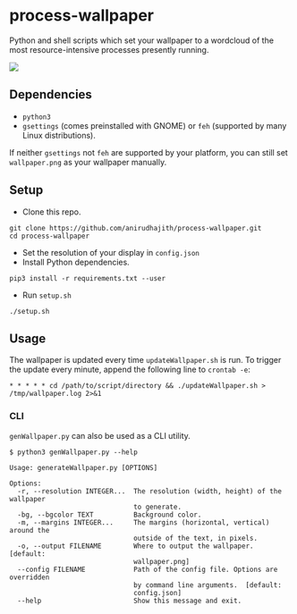 # process-wallpaper

Python and shell scripts which set your wallpaper to a wordcloud of the most resource-intensive processes presently running.

![](https://raw.githubusercontent.com/anirudhajith/process-wallpaper/master/screenshot.png)

## Dependencies
* `python3`
* `gsettings` (comes preinstalled with GNOME) or `feh` (supported by many Linux distributions). 

If neither `gsettings` not `feh` are supported by your platform, you can still set `wallpaper.png` as your wallpaper manually.

## Setup

* Clone this repo.

```
git clone https://github.com/anirudhajith/process-wallpaper.git
cd process-wallpaper
```
* Set the resolution of your display in `config.json`
* Install Python dependencies.
```
pip3 install -r requirements.txt --user
```
* Run `setup.sh`
```
./setup.sh
```

## Usage

The wallpaper is updated every time `updateWallpaper.sh` is run. To trigger the update every minute, append the following line to `crontab -e`:
```
* * * * * cd /path/to/script/directory && ./updateWallpaper.sh > /tmp/wallpaper.log 2>&1
```

### CLI

`genWallpaper.py` can also be used as a CLI utility.

```
$ python3 genWallpaper.py --help
```
```
Usage: generateWallpaper.py [OPTIONS]

Options:
  -r, --resolution INTEGER...  The resolution (width, height) of the wallpaper
                               to generate.
  -bg, --bgcolor TEXT          Background color.
  -m, --margins INTEGER...     The margins (horizontal, vertical) around the
                               outside of the text, in pixels.
  -o, --output FILENAME        Where to output the wallpaper.  [default:
                               wallpaper.png]
  --config FILENAME            Path of the config file. Options are overridden
                               by command line arguments.  [default:
                               config.json]
  --help                       Show this message and exit.
```